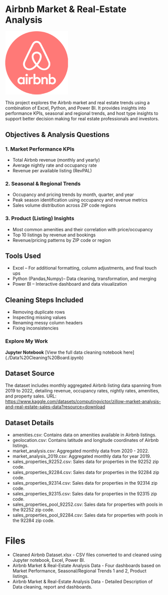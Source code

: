 # Airbnb Market & Real-Estate Analysis

<img src="Airbnb Logo.png" alt="Airbnb Logo" width="200">


This project explores the Airbnb market and real estate trends using a combination of Excel, Python, and Power BI. It provides insights into performance KPIs, seasonal and regional trends, and host type insights to support better decision making for real estate professionals and investors.


## Objectives & Analysis Questions

### 1. Market Performance KPIs
- Total Airbnb revenue (monthly and yearly)
- Average nightly rate and occupancy rate
- Revenue per available listing (RevPAL)

### 2. Seasonal & Regional Trends
- Occupancy and pricing trends by month, quarter, and year
- Peak season identification using occupancy and revenue metrics
- Sales volume distribution across ZIP code regions

### 3. Product (Listing) Insights
- Most common amenities and their correlation with price/occupancy
- Top 10 listings by revenue and bookings
- Revenue/pricing patterns by ZIP code or region


##  Tools Used

- Excel – For additional formatting, column adjustments, and final touch ups
- Python (Pandas,Numpy)– Data cleaning, transformation, and merging
- Power BI – Interactive dashboard and data visualization

## Cleaning Steps Included
- Removing duplicate rows
- Inspecting missing values
- Renaming messy column headers
- Fixing inconsistencies

### Explore My Work
**Jupyter Notebook**
[View the full data cleaning notebook here] (./Data%20Cleaning%20Board.ipynb)

  
## Dataset Source
The dataset includes monthly aggregated Airbnb listing data spanning  from 2019 to 2022, detailing revenue, occupancy rates, nightly rates, amenities, and property sales. 
URL: https://www.kaggle.com/datasets/computingvictor/zillow-market-analysis-and-real-estate-sales-data?resource=download

## Dataset Details
- amenities.csv: Contains data on amenities available in Airbnb listings.
- geolocation.csv: Contains latitude and longitude coordinates of Airbnb listings.
- market_analysis.csv: Aggregated monthly data from 2020 - 2022.
- market_analysis_2019.csv: Aggregated monthly data for year 2019.
- sales_properties_92252.csv: Sales data for properties in the 92252 zip code.
- sales_properties_92284.csv: Sales data for properties in the 92284 zip code.
- sales_properties_92314.csv: Sales data for properties in the 92314 zip code.
- sales_properties_92315.csv: Sales data for properties in the 92315 zip code.
- sales_properties_pool_92252.csv: Sales data for properties with pools in the 92252 zip code.
- sales_properties_pool_92284.csv: Sales data for properties with pools in the 92284 zip code.

# Files
- Cleaned Airbnb Dataset.xlsx - CSV files converted to and cleaned using Jupyter notebook, Excel, Power BI.
- Airbnb Market & Real-Estate Analysis Data - Four dashboards based on Market Performance, Seasonal/Regional Trends 1 and 2,    Product listings.
- Airbnb Market & Real-Estate Analysis Data - Detailed Description of Data cleaning, report and dashboards.

